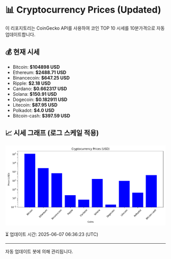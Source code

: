 
# 📊 Cryptocurrency Prices (Updated)

이 리포지토리는 CoinGecko API를 사용하여 코인 TOP 10 시세를 10분가격으로 자동 업데이트합니다.

## 💰 현재 시세
- Bitcoin: **$104898 USD**
- Ethereum: **$2488.71 USD**
- Binancecoin: **$647.25 USD**
- Ripple: **$2.18 USD**
- Cardano: **$0.662317 USD**
- Solana: **$150.91 USD**
- Dogecoin: **$0.182911 USD**
- Litecoin: **$87.95 USD**
- Polkadot: **$4.0 USD**
- Bitcoin-cash: **$397.59 USD**

## 📈 시세 그래프 (로그 스케일 적용)
![Crypto Prices](crypto_prices.png)

⏳ 업데이트 시간: 2025-06-07 06:36:23 (UTC)

---
자동 업데이트 봇에 의해 관리됩니다.
